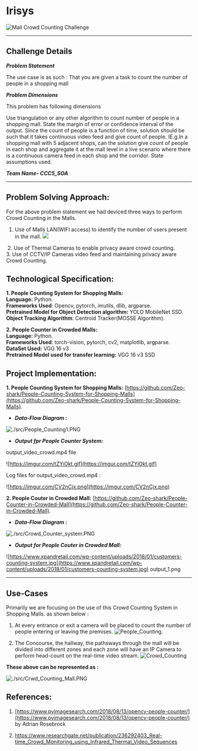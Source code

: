 # Irisys
![Mall Crowd Counting Challenge](https://v-count.com/wp-content/uploads/2020/01/blog-jan4.png)   
<hr>  

## Challenge Details

***Problem Statement***  

The use case is as such : That you are given a task to count the number of people in a shopping mall

***Problem Dimensions***

This problem has following dimensions

Use triangulation or any other algorithm to count number of people in a shopping mall.
State the margin of error or confidence interval of the output.
Since the count of people is a function of time, solution should be such that it takes continuous video feed and give count of people.
IE.g.In a shopping mall with 5 adjacent shops, can the solution give count of people in each shop and aggregate it at the mall level in a live scenario where there is a continuous camera feed in each shop and the corridor.
State assumptions used.

***Team Name- CCC5_SOA***
<hr>

## Problem Solving Approach:
For the above problem statement we had deviced three ways to perform Crowd Counting in the Malls.
1. Use of Malls LAN(WIFI access) to identify the number of users present in the mall.
![](https://d2gfc6j4v8hvtl.cloudfront.net/wp-content/uploads/2019/05/bluetooth_street_wifi_bt_shops_big.png)

![]()
2. Use of Thermal Cameras to enable privacy aware crowd counting.  
3. Use of CCTV/IP Cameras video feed and maintaining privacy aware Crowd Counting.


## Technological Specification:  

**1. People Counting System for Shopping Malls:**  
**Language:** Python.   
**Frameworks Used**: Opencv, pytorch, imutils, dlib, argparse.   
**Pretrained Model for Object Detection algorithm:** YOLO MobileNet SSD.   
**Object Tracking Algorithm**: Centroid Tracker(MOSSE Algorithm).

**2. People Counter in Crowded Malls:**  
**Language:** Python.   
**Frameworks Used**: torch-vision, pytorch, cv2, matplotlib, argparse.     
**DataSet Used:** VGG 16 v3   
**Pretrained Model used for transfer learning:** VGG 16 v3 SSD

## Project Implementation:

**1. People Counting System for Shopping Malls:** [https://github.com/Zeo-shark/People-Counting-System-for-Shopping-Malls](https://github.com/Zeo-shark/People-Counting-System-for-Shopping-Malls).   
 
 - ***Data-Flow Diagram :***
   
![./src/People_Counting1.PNG](./src/People_Counting1.PNG)  

- ***Output fpr People Counter System:*** 

output_video_crowd.mp4 file  

 ![https://imgur.com/tZYiOkt.gif](https://imgur.com/tZYiOkt.gif) 
 
  Log files for output_video_crowd.mp4 : 

 ![https://imgur.com/CV2nCjx.png](https://imgur.com/CV2nCjx.png)

**2. People Couter in Crowded Mall:** [https://github.com/Zeo-shark/People-Counter-in-Crowded-Mall](https://github.com/Zeo-shark/People-Counter-in-Crowded-Mall).  

- ***Data-Flow Diagram :***

![./src/Crowd_Counter_system.PNG](./src/Crowd_Counter_system.PNG)   

 - ***Output for People Couter in Crowded Mall:***  

 ![https://www.xpandretail.com/wp-content/uploads/2018/01/customers-counting-system.jpg](https://www.xpandretail.com/wp-content/uploads/2018/01/customers-counting-system.jpg) output_1.png

<hr>  
 
 ## Use-Cases  
 
 Primarily we are focusing on the use of this Crowd Counting System in Shopping Malls. as shown below :
 1. At every entrance or exit a camera will be placed to count the number of people entering or leaving the premises.
 ![People_Counting](https://www.mobotix.com/sites/default/files/styles/facebook/public/2020-06/backontrack_1_930x550.jpg?h=c4a9cdb7&itok=p09sYf8W).

 2. The Concourse, the hallway, the pathsways through the mall will be divided into different zones and each zone will have an IP Camera to perform head-count on the real-time video stream.
 ![Crowd_Counting](https://global.canon/en/technology/img/frontier/count2019_img1.jpg) 

**These above can be represented as :**

 ![./src/Crwd_Counting_Mall.PNG](./src/Crwd_Counting_Mall.PNG)


 ## References:

 1. [https://www.pyimagesearch.com/2018/08/13/opencv-people-counter/](https://www.pyimagesearch.com/2018/08/13/opencv-people-counter/) by Adrian Rosebrock


 2. https://www.researchgate.net/publication/236292403_Real-time_Crowd_Monitoring_using_Infrared_Thermal_Video_Sequences
